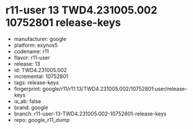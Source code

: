 # r11-user 13 TWD4.231005.002 10752801 release-keys
- manufacturer: google
- platform: exynos5
- codename: r11
- flavor: r11-user
- release: 13
- id: TWD4.231005.002
- incremental: 10752801
- tags: release-keys
- fingerprint: google/r11/r11:13/TWD4.231005.002/10752801:user/release-keys
- is_ab: false
- brand: google
- branch: r11-user-13-TWD4.231005.002-10752801-release-keys
- repo: google_r11_dump

